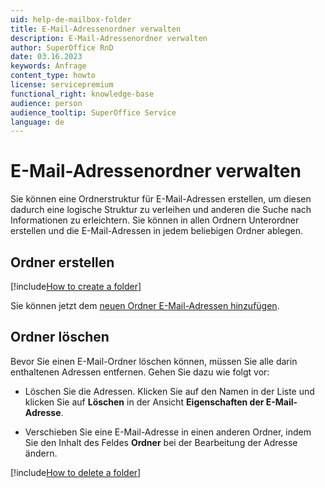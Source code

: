 ```yaml
---
uid: help-de-mailbox-folder
title: E-Mail-Adressenordner verwalten
description: E-Mail-Adressenordner verwalten
author: SuperOffice RnD
date: 03.16.2023
keywords: Anfrage
content_type: howto
license: servicepremium
functional_right: knowledge-base
audience: person
audience_tooltip: SuperOffice Service
language: de
---
```


# E-Mail-Adressenordner verwalten

Sie können eine Ordnerstruktur für E-Mail-Adressen erstellen, um diesen dadurch eine logische Struktur zu verleihen und anderen die Suche nach Informationen zu erleichtern. Sie können in allen Ordnern Unterordner erstellen und die E-Mail-Adressen in jedem beliebigen Ordner ablegen.

## Ordner erstellen

[!include[How to create a folder](../../../../learn/includes/howto-create-folder-kb.md)]

Sie können jetzt dem [neuen Ordner E-Mail-Adressen hinzufügen][1].

## Ordner löschen

Bevor Sie einen E-Mail-Ordner löschen können, müssen Sie alle darin enthaltenen Adressen entfernen. Gehen Sie dazu wie folgt vor:

* Löschen Sie die Adressen. Klicken Sie auf den Namen in der Liste und klicken Sie auf **Löschen** in der Ansicht **Eigenschaften der E-Mail-Adresse**.

* Verschieben Sie eine E-Mail-Adresse in einen anderen Ordner, indem Sie den Inhalt des Feldes **Ordner** bei der Bearbeitung der Adresse ändern.

[!include[How to delete a folder](../../../../learn/includes/howto-delete-folder-kb.md)]

<!-- Referenced links -->
[1]: add-email-address.md

<!-- Referenced images -->

